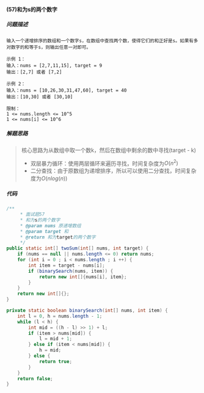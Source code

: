 #### (57)和为s的两个数字



##### 问题描述

```
输入一个递增排序的数组和一个数字s，在数组中查找两个数，使得它们的和正好是s。如果有多对数字的和等于s，则输出任意一对即可。

示例 1：
输入：nums = [2,7,11,15], target = 9
输出：[2,7] 或者 [7,2]

示例 2：
输入：nums = [10,26,30,31,47,60], target = 40
输出：[10,30] 或者 [30,10]

限制：
1 <= nums.length <= 10^5
1 <= nums[i] <= 10^6
```



##### 解题思路

> 核心思路为从数组中取一个数k，然后在数组中剩余的数中寻找(target - k)
>
> - 双层暴力循环：使用两层循环来遍历寻找，时间复杂度为$O(n^2)$
> - 二分查找：由于原数组为递增排序，所以可以使用二分查找，时间复杂度为$O(nlog(n))$



##### 代码

```java
/**
     * 面试题57
     * 和为s的两个数字
     * @param nums 原递增数组
     * @param target 和
     * @return 和为target的两个数字
     */
public static int[] twoSum(int[] nums, int target) {
    if (nums == null || nums.length <= 0) return nums;
    for (int i = 0 ; i < nums.length ; i ++) {
        int item = target - nums[i];
        if (binarySearch(nums, item)) {
            return new int[]{nums[i], item};
        }
    }
    return new int[]{};
}

private static boolean binarySearch(int[] nums, int item) {
    int l = 0, h = nums.length - 1;
    while (l < h) {
        int mid = ((h - l) >> 1) + l;
        if (item > nums[mid]) {
            l = mid + 1;
        } else if (item < nums[mid]) {
            h = mid;
        } else {
            return true;
        }
    }
    return false;
}
```

